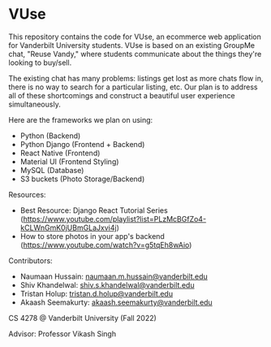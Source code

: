 # VUse

This repository contains the code for VUse, an ecommerce web application for Vanderbilt University students. VUse is based on an existing GroupMe chat, "Reuse Vandy," where students communicate about the things they're looking to buy/sell.

The existing chat has many problems: listings get lost as more chats flow in, there is no way to search for a particular listing, etc. Our plan is to address all of these shortcomings and construct a beautiful user experience simultaneously.

Here are the frameworks we plan on using:
- Python (Backend)
- Python Django (Frontend + Backend)
- React Native (Frontend)
- Material UI (Frontend Styling)
- MySQL (Database)
- S3 buckets (Photo Storage/Backend)

Resources:
- Best Resource: Django React Tutorial Series (https://www.youtube.com/playlist?list=PLzMcBGfZo4-kCLWnGmK0jUBmGLaJxvi4j)
- How to store photos in your app's backend (https://www.youtube.com/watch?v=g5tqEh8wAio)

Contributors:
- Naumaan Hussain: naumaan.m.hussain@vanderbilt.edu
- Shiv Khandelwal: shiv.s.khandelwal@vanderbilt.edu
- Tristan Holup: tristan.d.holup@vanderbilt.edu
- Akaash Seemakurty: akaash.seemakurty@vanderbilt.edu

CS 4278 @ Vanderbilt University (Fall 2022)

Advisor: Professor Vikash Singh

